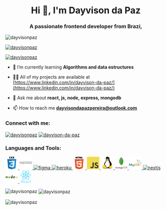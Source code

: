<h1 align="center">Hi 👋, I'm Dayvison da Paz</h1>
<h3 align="center">A passionate frontend developer from Brazi,</h3>

<p align="left"> <img src="https://komarev.com/ghpvc/?username=dayvisonpaz&label=Profile%20views&color=0e75b6&style=flat" alt="dayvisonpaz" /> </p>

<p align="left"> <a href="https://github.com/ryo-ma/github-profile-trophy"><img src="https://github-profile-trophy.vercel.app/?username=dayvisonpaz" alt="dayvisonpaz" /></a> </p>

<p align="left"> <a href="https://twitter.com/dayvisonpaz" target="blank"><img src="https://img.shields.io/twitter/follow/dayvisonpaz?logo=twitter&style=for-the-badge" alt="dayvisonpaz" /></a> </p>

- 🌱 I’m currently learning **Algorithms and data estructures**

- 👨‍💻 All of my projects are available at [https://www.linkedin.com/in/dayvison-da-paz/](https://www.linkedin.com/in/dayvison-da-paz/)

- 💬 Ask me about **react, js, node, express, mongodb**

- 📫 How to reach me **dayvisondapazpereira@outlook.com**

<h3 align="left">Connect with me:</h3>
<p align="left">
<a href="https://twitter.com/dayvisonpaz" target="blank"><img align="center" src="https://raw.githubusercontent.com/rahuldkjain/github-profile-readme-generator/master/src/images/icons/Social/twitter.svg" alt="dayvisonpaz" height="30" width="40" /></a>
<a href="https://linkedin.com/in/dayvison-da-paz" target="blank"><img align="center" src="https://raw.githubusercontent.com/rahuldkjain/github-profile-readme-generator/master/src/images/icons/Social/linked-in-alt.svg" alt="dayvison-da-paz" height="30" width="40" /></a>
</p>

<h3 align="left">Languages and Tools:</h3>
<p align="left"> <a href="https://www.w3schools.com/css/" target="_blank" rel="noreferrer"> <img src="https://raw.githubusercontent.com/devicons/devicon/master/icons/css3/css3-original-wordmark.svg" alt="css3" width="40" height="40"/> </a> <a href="https://expressjs.com" target="_blank" rel="noreferrer"> <img src="https://raw.githubusercontent.com/devicons/devicon/master/icons/express/express-original-wordmark.svg" alt="express" width="40" height="40"/> </a> <a href="https://www.figma.com/" target="_blank" rel="noreferrer"> <img src="https://www.vectorlogo.zone/logos/figma/figma-icon.svg" alt="figma" width="40" height="40"/> </a> <a href="https://heroku.com" target="_blank" rel="noreferrer"> <img src="https://www.vectorlogo.zone/logos/heroku/heroku-icon.svg" alt="heroku" width="40" height="40"/> </a> <a href="https://www.w3.org/html/" target="_blank" rel="noreferrer"> <img src="https://raw.githubusercontent.com/devicons/devicon/master/icons/html5/html5-original-wordmark.svg" alt="html5" width="40" height="40"/> </a> <a href="https://developer.mozilla.org/en-US/docs/Web/JavaScript" target="_blank" rel="noreferrer"> <img src="https://raw.githubusercontent.com/devicons/devicon/master/icons/javascript/javascript-original.svg" alt="javascript" width="40" height="40"/> </a> <a href="https://www.linux.org/" target="_blank" rel="noreferrer"> <img src="https://raw.githubusercontent.com/devicons/devicon/master/icons/linux/linux-original.svg" alt="linux" width="40" height="40"/> </a> <a href="https://www.mongodb.com/" target="_blank" rel="noreferrer"> <img src="https://raw.githubusercontent.com/devicons/devicon/master/icons/mongodb/mongodb-original-wordmark.svg" alt="mongodb" width="40" height="40"/> </a> <a href="https://www.mysql.com/" target="_blank" rel="noreferrer"> <img src="https://raw.githubusercontent.com/devicons/devicon/master/icons/mysql/mysql-original-wordmark.svg" alt="mysql" width="40" height="40"/> </a> <a href="https://nextjs.org/" target="_blank" rel="noreferrer"> <img src="https://cdn.worldvectorlogo.com/logos/nextjs-2.svg" alt="nextjs" width="40" height="40"/> </a> <a href="https://nodejs.org" target="_blank" rel="noreferrer"> <img src="https://raw.githubusercontent.com/devicons/devicon/master/icons/nodejs/nodejs-original-wordmark.svg" alt="nodejs" width="40" height="40"/> </a> <a href="https://reactjs.org/" target="_blank" rel="noreferrer"> <img src="https://raw.githubusercontent.com/devicons/devicon/master/icons/react/react-original-wordmark.svg" alt="react" width="40" height="40"/> </a> </p>

<p><img align="left" src="https://github-readme-stats.vercel.app/api/top-langs?username=dayvisonpaz&show_icons=true&locale=en&layout=compact" alt="dayvisonpaz" /></p>

<p>&nbsp;<img align="center" src="https://github-readme-stats.vercel.app/api?username=dayvisonpaz&show_icons=true&locale=en" alt="dayvisonpaz" /></p>

<p><img align="center" src="https://github-readme-streak-stats.herokuapp.com/?user=dayvisonpaz&" alt="dayvisonpaz" /></p>

